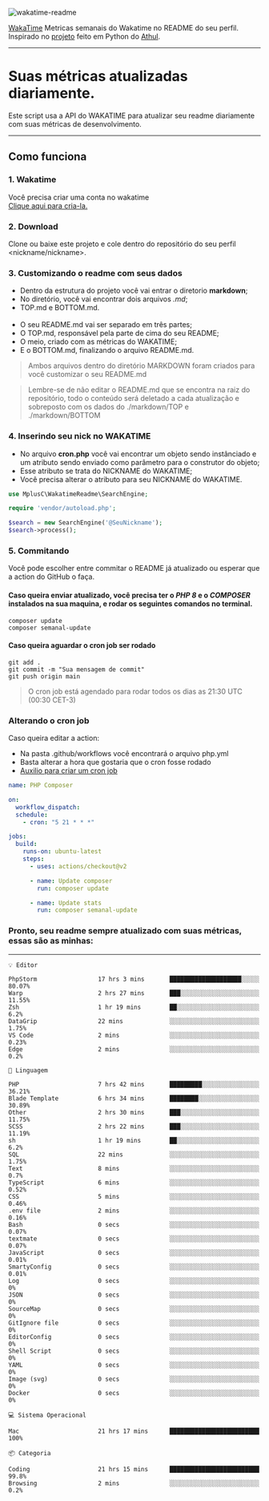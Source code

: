 ![wakatime-readme](https://socialify.git.ci/bymatheus/wakatime-readme/image?description=1&descriptionEditable=M%C3%A9tricas%20semanais%20do%20Wakatime%20no%20seu%20README%20de%20perfil.&font=KoHo&forks=1&language=1&owner=1&pattern=Signal&stargazers=1&theme=Dark)

[WakaTime](https://wakatime.com) Metricas semanais do Wakatime no README do seu perfil. <br>
Inspirado no [projeto](https://github.com/athul/waka-readme) feito em Python do [Athul](https://github.com/athul).
___

# Suas métricas atualizadas diariamente.
Este script usa a API do WAKATIME para atualizar seu readme diariamente com suas métricas de desenvolvimento.

___

## Como funciona

### 1. Wakatime
Você precisa criar uma conta no wakatime <br>
[Clique aqui para cria-la.](https://wakatime.com) 

### 2. Download
Clone ou baixe este projeto e cole dentro do repositório do seu perfil <nickname/nickname>.

### 3. Customizando o readme com seus dados
- Dentro da estrutura do projeto você vai entrar o diretorio **markdown**;  
- No diretório, você vai encontrar dois arquivos *.md*;
- TOP.md e BOTTOM.md.
<br><br>
- O seu README.md vai ser separado em três partes; 
- O TOP.md, responsável pela parte de cima do seu README;
- O meio, criado com as métricas do WAKATIME;
- E o BOTTOM.md, finalizando o arquivo README.md.<br>

> Ambos arquivos dentro do diretório MARKDOWN foram criados para você customizar o seu README.md

> Lembre-se de não editar o README.md que se encontra na raiz do repositório, todo o conteúdo será deletado a cada atualização e sobreposto com os dados do ./markdown/TOP e ./markdown/BOTTOM

### 4. Inserindo seu nick no WAKATIME
- No arquivo **cron.php** você vai encontrar um objeto sendo instânciado e um atributo sendo enviado como parâmetro para o construtor do objeto;
- Esse atributo se trata do NICKNAME do WAKATIME;
- Você precisa alterar o atributo para seu NICKNAME do WAKATIME.

```php
use MplusC\WakatimeReadme\SearchEngine;

require 'vendor/autoload.php';

$search = new SearchEngine('@SeuNickname');
$search->process();
```

### 5. Commitando
Você pode escolher entre commitar o README já atualizado ou esperar que a action do GitHub o faça. <br>

#### Caso queira enviar atualizado, você precisa ter o *PHP 8* e o *COMPOSER* instalados na sua maquina, e rodar os seguintes comandos no terminal.
```composer
composer update
composer semanal-update 
```

#### Caso queira aguardar o cron job ser rodado 
```git 
git add .
git commit -m "Sua mensagem de commit"
git push origin main
```

>O cron job está agendado para rodar todos os dias as 21:30 UTC (00:30 CET-3) 

### Alterando o cron job
Caso queira editar a action:

- Na pasta .github/workflows você encontrará o arquivo php.yml
- Basta alterar a hora que gostaria que o cron fosse rodado
- [Auxilio para criar um cron job](https://crontab.guru)

```yml
name: PHP Composer

on:
  workflow_dispatch:
  schedule:
    - cron: "5 21 * * *"

jobs:
  build:
    runs-on: ubuntu-latest
    steps:
      - uses: actions/checkout@v2

      - name: Update composer
        run: composer update

      - name: Update stats
        run: composer semanal-update
```

### Pronto, seu readme sempre atualizado com suas métricas, essas são as minhas:

___
```text
💡 Editor

PhpStorm                 17 hrs 3 mins       ████████████████████░░░░░     80.07%
Warp                     2 hrs 27 mins       ███░░░░░░░░░░░░░░░░░░░░░░     11.55%
Zsh                      1 hr 19 mins        ██░░░░░░░░░░░░░░░░░░░░░░░       6.2%
DataGrip                 22 mins             ░░░░░░░░░░░░░░░░░░░░░░░░░      1.75%
VS Code                  2 mins              ░░░░░░░░░░░░░░░░░░░░░░░░░      0.23%
Edge                     2 mins              ░░░░░░░░░░░░░░░░░░░░░░░░░       0.2%
```
```text
💬 Linguagem

PHP                      7 hrs 42 mins       █████████░░░░░░░░░░░░░░░░     36.21%
Blade Template           6 hrs 34 mins       ████████░░░░░░░░░░░░░░░░░     30.89%
Other                    2 hrs 30 mins       ███░░░░░░░░░░░░░░░░░░░░░░     11.75%
SCSS                     2 hrs 22 mins       ███░░░░░░░░░░░░░░░░░░░░░░     11.19%
sh                       1 hr 19 mins        ██░░░░░░░░░░░░░░░░░░░░░░░       6.2%
SQL                      22 mins             ░░░░░░░░░░░░░░░░░░░░░░░░░      1.75%
Text                     8 mins              ░░░░░░░░░░░░░░░░░░░░░░░░░       0.7%
TypeScript               6 mins              ░░░░░░░░░░░░░░░░░░░░░░░░░      0.52%
CSS                      5 mins              ░░░░░░░░░░░░░░░░░░░░░░░░░      0.46%
.env file                2 mins              ░░░░░░░░░░░░░░░░░░░░░░░░░      0.16%
Bash                     0 secs              ░░░░░░░░░░░░░░░░░░░░░░░░░      0.07%
textmate                 0 secs              ░░░░░░░░░░░░░░░░░░░░░░░░░      0.07%
JavaScript               0 secs              ░░░░░░░░░░░░░░░░░░░░░░░░░      0.01%
SmartyConfig             0 secs              ░░░░░░░░░░░░░░░░░░░░░░░░░      0.01%
Log                      0 secs              ░░░░░░░░░░░░░░░░░░░░░░░░░         0%
JSON                     0 secs              ░░░░░░░░░░░░░░░░░░░░░░░░░         0%
SourceMap                0 secs              ░░░░░░░░░░░░░░░░░░░░░░░░░         0%
GitIgnore file           0 secs              ░░░░░░░░░░░░░░░░░░░░░░░░░         0%
EditorConfig             0 secs              ░░░░░░░░░░░░░░░░░░░░░░░░░         0%
Shell Script             0 secs              ░░░░░░░░░░░░░░░░░░░░░░░░░         0%
YAML                     0 secs              ░░░░░░░░░░░░░░░░░░░░░░░░░         0%
Image (svg)              0 secs              ░░░░░░░░░░░░░░░░░░░░░░░░░         0%
Docker                   0 secs              ░░░░░░░░░░░░░░░░░░░░░░░░░         0%
```
```text
💻 Sistema Operacional

Mac                      21 hrs 17 mins      █████████████████████████       100%
```
```text
📦 Categoria

Coding                   21 hrs 15 mins      █████████████████████████      99.8%
Browsing                 2 mins              ░░░░░░░░░░░░░░░░░░░░░░░░░       0.2%
```
